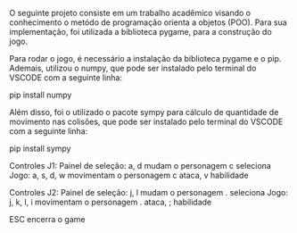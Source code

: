 O seguinte projeto consiste em um trabalho acadêmico visando o conhecimento o metódo de programação orienta a objetos (POO). Para sua implementação, foi utilizada a biblioteca pygame, para a construção do jogo.

Para rodar o jogo, é necessário a instalação da biblioteca pygame e o pip. Ademais, utilizou o numpy, que pode ser instalado pelo terminal do VSCODE com a seguinte linha:

pip install numpy

Além disso, foi o utilizado o pacote sympy para cálculo de quantidade de movimento nas colisões, que pode ser instalado pelo terminal do VSCODE com a seguinte linha:

pip install sympy

Controles J1:
	Painel de seleção:
		a, d mudam o personagem
		c seleciona
	Jogo:
		a, s, d, w movimentam o personagem
		c ataca, v habilidade

Controles J2:
	Painel de seleção:
		j, l mudam o personagem
		. seleciona
	Jogo:
		j, k, l, i movimentam o personagem
		. ataca, ; habilidade

ESC encerra o game
